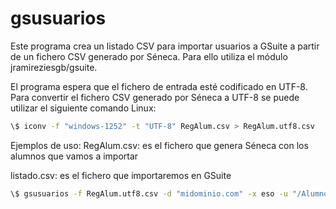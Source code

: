 # gsusuarios

Este programa crea un listado CSV para importar usuarios a GSuite a partir de un fichero CSV generado por Séneca. Para ello utiliza el módulo jramireziesgb/gsuite.

El programa espera que el fichero de entrada esté codificado en UTF-8. Para convertir el fichero CSV generado por Séneca a UTF-8 se puede utilizar el siguiente comando Linux:

```bash
\$ iconv -f "windows-1252" -t "UTF-8" RegAlum.csv > RegAlum.utf8.csv
```

Ejemplos de uso:
RegAlum.csv: es el fichero que genera Séneca con los alumnos que vamos a importar

listado.csv: es el fichero que importaremos en GSuite

```bash
\$ gsusuarios -f RegAlum.utf8.csv -d "midominio.com" -x eso -u "/Alumnos/ESO" > listado-gsuite.csv
```
